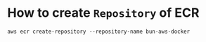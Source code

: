 # How to create `Repository` of ECR

```
aws ecr create-repository --repository-name bun-aws-docker
```
